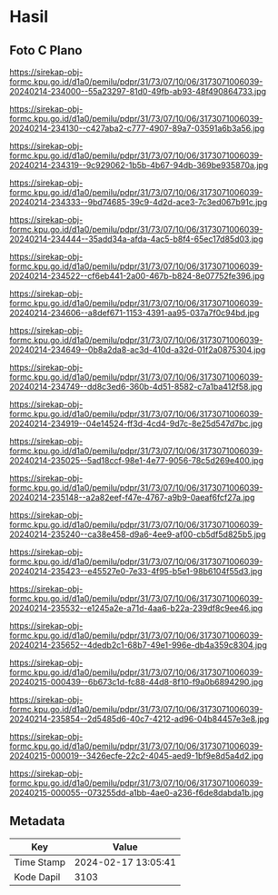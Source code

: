 # Hasil

## Foto C Plano

https://sirekap-obj-formc.kpu.go.id/d1a0/pemilu/pdpr/31/73/07/10/06/3173071006039-20240214-234000--55a23297-81d0-49fb-ab93-48f490864733.jpg

https://sirekap-obj-formc.kpu.go.id/d1a0/pemilu/pdpr/31/73/07/10/06/3173071006039-20240214-234130--c427aba2-c777-4907-89a7-03591a6b3a56.jpg

https://sirekap-obj-formc.kpu.go.id/d1a0/pemilu/pdpr/31/73/07/10/06/3173071006039-20240214-234319--9c929062-1b5b-4b67-94db-369be935870a.jpg

https://sirekap-obj-formc.kpu.go.id/d1a0/pemilu/pdpr/31/73/07/10/06/3173071006039-20240214-234333--9bd74685-39c9-4d2d-ace3-7c3ed067b91c.jpg

https://sirekap-obj-formc.kpu.go.id/d1a0/pemilu/pdpr/31/73/07/10/06/3173071006039-20240214-234444--35add34a-afda-4ac5-b8f4-65ec17d85d03.jpg

https://sirekap-obj-formc.kpu.go.id/d1a0/pemilu/pdpr/31/73/07/10/06/3173071006039-20240214-234522--cf6eb441-2a00-467b-b824-8e07752fe396.jpg

https://sirekap-obj-formc.kpu.go.id/d1a0/pemilu/pdpr/31/73/07/10/06/3173071006039-20240214-234606--a8def671-1153-4391-aa95-037a7f0c94bd.jpg

https://sirekap-obj-formc.kpu.go.id/d1a0/pemilu/pdpr/31/73/07/10/06/3173071006039-20240214-234649--0b8a2da8-ac3d-410d-a32d-01f2a0875304.jpg

https://sirekap-obj-formc.kpu.go.id/d1a0/pemilu/pdpr/31/73/07/10/06/3173071006039-20240214-234749--dd8c3ed6-360b-4d51-8582-c7a1ba412f58.jpg

https://sirekap-obj-formc.kpu.go.id/d1a0/pemilu/pdpr/31/73/07/10/06/3173071006039-20240214-234919--04e14524-ff3d-4cd4-9d7c-8e25d547d7bc.jpg

https://sirekap-obj-formc.kpu.go.id/d1a0/pemilu/pdpr/31/73/07/10/06/3173071006039-20240214-235025--5ad18ccf-98e1-4e77-9056-78c5d269e400.jpg

https://sirekap-obj-formc.kpu.go.id/d1a0/pemilu/pdpr/31/73/07/10/06/3173071006039-20240214-235148--a2a82eef-f47e-4767-a9b9-0aeaf6fcf27a.jpg

https://sirekap-obj-formc.kpu.go.id/d1a0/pemilu/pdpr/31/73/07/10/06/3173071006039-20240214-235240--ca38e458-d9a6-4ee9-af00-cb5df5d825b5.jpg

https://sirekap-obj-formc.kpu.go.id/d1a0/pemilu/pdpr/31/73/07/10/06/3173071006039-20240214-235423--e45527e0-7e33-4f95-b5e1-98b6104f55d3.jpg

https://sirekap-obj-formc.kpu.go.id/d1a0/pemilu/pdpr/31/73/07/10/06/3173071006039-20240214-235532--e1245a2e-a71d-4aa6-b22a-239df8c9ee46.jpg

https://sirekap-obj-formc.kpu.go.id/d1a0/pemilu/pdpr/31/73/07/10/06/3173071006039-20240214-235652--4dedb2c1-68b7-49e1-996e-db4a359c8304.jpg

https://sirekap-obj-formc.kpu.go.id/d1a0/pemilu/pdpr/31/73/07/10/06/3173071006039-20240215-000439--6b673c1d-fc88-44d8-8f10-f9a0b6894290.jpg

https://sirekap-obj-formc.kpu.go.id/d1a0/pemilu/pdpr/31/73/07/10/06/3173071006039-20240214-235854--2d5485d6-40c7-4212-ad96-04b84457e3e8.jpg

https://sirekap-obj-formc.kpu.go.id/d1a0/pemilu/pdpr/31/73/07/10/06/3173071006039-20240215-000019--3426ecfe-22c2-4045-aed9-1bf9e8d5a4d2.jpg

https://sirekap-obj-formc.kpu.go.id/d1a0/pemilu/pdpr/31/73/07/10/06/3173071006039-20240215-000055--073255dd-a1bb-4ae0-a236-f6de8dabda1b.jpg


## Metadata

| Key        | Value               |
| ---------- | ------------------- |
| Time Stamp | 2024-02-17 13:05:41 |
| Kode Dapil | 3103                |




